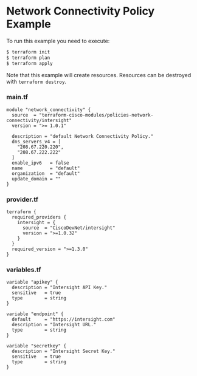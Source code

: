 <!-- BEGIN_TF_DOCS -->
# Network Connectivity Policy Example

To run this example you need to execute:

```bash
$ terraform init
$ terraform plan
$ terraform apply
```

Note that this example will create resources. Resources can be destroyed with `terraform destroy`.

### main.tf
```hcl
module "network_connectivity" {
  source  = "terraform-cisco-modules/policies-network-connectivity/intersight"
  version = ">= 1.0.1"

  description = "default Network Connectivity Policy."
  dns_servers_v4 = [
    "208.67.220.220",
    "208.67.222.222"
  ]
  enable_ipv6   = false
  name          = "default"
  organization  = "default"
  update_domain = ""
}
```

### provider.tf
```hcl
terraform {
  required_providers {
    intersight = {
      source  = "CiscoDevNet/intersight"
      version = ">=1.0.32"
    }
  }
  required_version = ">=1.3.0"
}
```

### variables.tf
```hcl
variable "apikey" {
  description = "Intersight API Key."
  sensitive   = true
  type        = string
}

variable "endpoint" {
  default     = "https://intersight.com"
  description = "Intersight URL."
  type        = string
}

variable "secretkey" {
  description = "Intersight Secret Key."
  sensitive   = true
  type        = string
}
```
<!-- END_TF_DOCS -->